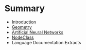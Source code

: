 # Summary

* [Introduction](README.md)
* [Geometry](geometry.md)
* [Artificial Neural Networks](artificial-neural-networks.md)
* [NodeClass](nodeclass.md)
* Language Documentation Extracts

